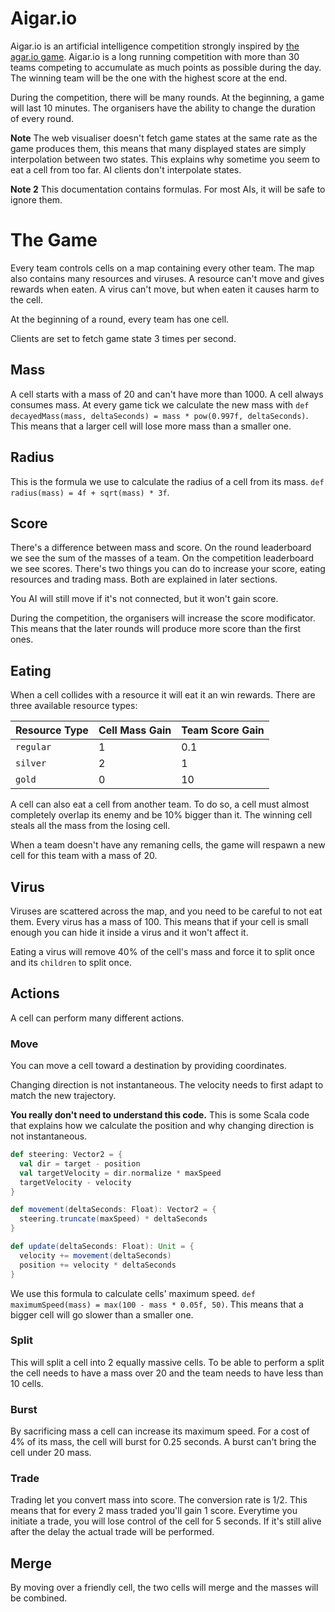 # Aigar.io
Aigar.io is an artificial intelligence competition strongly inspired by
[the agar.io game](https://agar.io). Aigar.io is a long running competition with
more than 30 teams competing to accumulate as much points as possible during the
day. The winning team will be the one with the highest score at the end.

During the competition, there will be many rounds. At the beginning, a game will
last 10 minutes. The organisers have the ability to change the duration of every
round.

**Note**
The web visualiser doesn't fetch game states at the same rate as the game
produces them, this means that many displayed states are simply interpolation
between two states. This explains why sometime you seem to eat a cell from too
far. AI clients don't interpolate states.

**Note 2**
This documentation contains formulas. For most AIs, it will be safe to ignore
them.

# The Game
Every team controls cells on a map containing every other team. The map also
contains many resources and viruses. A resource can't move and gives rewards when
eaten. A virus can't move, but when eaten it causes harm to the cell.

At the beginning of a round, every team has one cell.

Clients are set to fetch game state 3 times per second.

## Mass
A cell starts with a mass of 20 and can't have more than 1000. A cell always 
consumes mass. At every game tick we calculate the new mass with
`def decayedMass(mass, deltaSeconds) = mass * pow(0.997f, deltaSeconds)`. This
means that a larger cell will lose more mass than a smaller one.

## Radius
This is the formula we use to calculate the radius of a cell from its mass.
`def radius(mass) = 4f + sqrt(mass) * 3f`.

## Score
There's a difference between mass and score. On the round leaderboard we see
the sum of the masses of a team. On the competition leaderboard we see scores.
There's two things you can do to increase your score, eating resources and
trading mass. Both are explained in later sections.

You AI will still move if it's not connected, but it won't gain score.

During the competition, the organisers will increase the score modificator. This
means that the later rounds will produce more score than the first ones.

## Eating
When a cell collides with a resource it will eat it an win rewards. There are
three available resource types:

| Resource Type | Cell Mass Gain | Team Score Gain   |
| ------------- | -------------- | ----------------- |
| `regular`     | 1              | 0.1               |
| `silver`      | 2              | 1                 |
| `gold`        | 0              | 10                |

A cell can also eat a cell from another team. To do so, a cell must almost
completely overlap its enemy and be 10% bigger than it. The winning cell steals
all the mass from the losing cell.

When a team doesn't have any remaning cells, the game will respawn a new cell for
this team with a mass of 20. 

## Virus
Viruses are scattered across the map, and you need to be careful to not eat them.
Every virus has a mass of 100. This means that if your cell is small enough you
can hide it inside a virus and it won't affect it.

Eating a virus will remove 40% of the cell's mass and force it to split once and
its `children` to split once.

## Actions
A cell can perform many different actions. 

### Move
You can move a cell toward a destination by providing coordinates.

Changing direction is not instantaneous. The velocity needs to first adapt to
match the new trajectory.

**You really don't need to understand this code.**
This is some Scala code that explains how we calculate the position and why
changing direction is not instantaneous.
```scala
def steering: Vector2 = {
  val dir = target - position
  val targetVelocity = dir.normalize * maxSpeed
  targetVelocity - velocity
}

def movement(deltaSeconds: Float): Vector2 = {
  steering.truncate(maxSpeed) * deltaSeconds
}

def update(deltaSeconds: Float): Unit = {
  velocity += movement(deltaSeconds)
  position += velocity * deltaSeconds
}
```

We use this formula to calculate cells' maximum speed.
`def maximumSpeed(mass) = max(100 - mass * 0.05f, 50)`. This means that a bigger
cell will go slower than a smaller one.

### Split
This will split a cell into 2 equally massive cells. To be able to perform a
split the cell needs to have a mass over 20 and the team needs to have less than
10 cells.

### Burst
By sacrificing mass a cell can increase its maximum speed. For a cost of 4% of
its mass, the cell will burst for 0.25 seconds. A burst can't bring the cell
under 20 mass.

### Trade
Trading let you convert mass into score. The conversion rate is 1/2. This means
that for every 2 mass traded you'll gain 1 score. Everytime you initiate a trade,
you will lose control of the cell for 5 seconds. If it's still alive after the
delay the actual trade will be performed.

## Merge
By moving over a friendly cell, the two cells will merge and the masses will be
combined.
